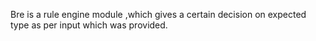 Bre is a rule engine module ,which gives a certain decision on expected type as per input which was provided. 
